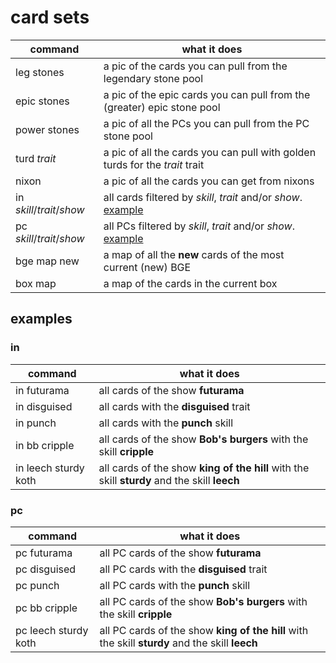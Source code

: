 # card sets
|command|what it does|
|---|---|
| leg stones | a pic of the cards you can pull from the legendary stone pool |
| epic stones | a pic of the epic cards you can pull from the (greater) epic stone pool |
| power stones | a pic of all the PCs you can pull from the PC stone pool |
| turd _trait_ | a pic of all the cards you can pull with golden turds for the _trait_ trait |
| nixon | a pic of all the cards you can get from nixons |
|in _skill_/_trait_/_show_ | all cards filtered by _skill_, _trait_ and/or _show_. [example](#exin) |
|pc _skill_/_trait_/_show_ | all PCs filtered by _skill_, _trait_ and/or _show_. [example](#expc) |
| bge map new | a map of all the **new** cards of the most current (new) BGE |
| box map | a map of the cards in the current box|

## examples

### in<a name="exin"></a>
|command|what it does|
|---|---|
|in futurama | all cards of the show **futurama** |
|in disguised | all cards with the **disguised** trait |
|in punch | all cards with the **punch** skill |
|in bb cripple| all cards of the show **Bob's burgers** with the skill **cripple**|
|in leech sturdy koth | all cards of the show **king of the hill** with the skill **sturdy** and the skill **leech**|

### pc<a name="expc"></a>
|command|what it does|
|---|---|
|pc futurama | all PC cards of the show **futurama** |
|pc disguised | all PC cards with the **disguised** trait |
|pc punch | all PC cards with the **punch** skill |
|pc bb cripple| all PC cards of the show **Bob's burgers** with the skill **cripple**|
|pc leech sturdy koth | all PC cards of the show **king of the hill** with the skill **sturdy** and the skill **leech**|
<!--stackedit_data:
eyJoaXN0b3J5IjpbMTI0MTg1MDM1OCwxNDA4NTU2MjE3LC0xMT
EyNDQ5NDc2LDYzMDc1NTUyOV19
-->